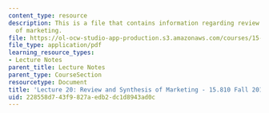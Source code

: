 ```yaml
---
content_type: resource
description: This is a file that contains information regarding review and synthesis
  of marketing.
file: https://ol-ocw-studio-app-production.s3.amazonaws.com/courses/15-810-marketing-management-analytics-frameworks-and-applications-fall-2015/228558d743f9827aedb2dc1d8943ad0c_MIT15_810F15_L20_ReviewSyn.pdf
file_type: application/pdf
learning_resource_types:
- Lecture Notes
parent_title: Lecture Notes
parent_type: CourseSection
resourcetype: Document
title: 'Lecture 20: Review and Synthesis of Marketing - 15.810 Fall 2015'
uid: 228558d7-43f9-827a-edb2-dc1d8943ad0c
---
```

